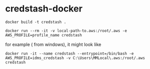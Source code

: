 # credstash-docker
```
docker build -t credstash .
```

```
docker run --rm -it -v local-path-to.aws:/root/.aws -e AWS_PROFILE=profile_name credstash
```

for example ( from windows), it might look like
```
docker run -it --name credstash --entrypoint=/bin/bash -e AWS_PROFILE=idms_credstash -v C:\Users\MMLocal\.aws:/root/.aws credstash
```
